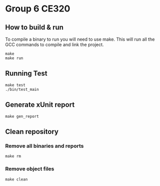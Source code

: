 # Group 6 CE320

## How to build & run

To compile a binary to run you will need to use make. This will run all the GCC commands to compile and link the project.

```shell
make
make run
```

## Running Test

```shell
make test
./bin/test_main
```

## Generate xUnit report

```shell
make gen_report
```

## Clean repository
### Remove all binaries and reports
```shell
make rm
```
### Remove object files
```shell
make clean
```